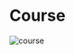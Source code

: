 # Course
![course](https://user-images.githubusercontent.com/83116818/220586134-e0072d4b-b0a3-4c70-ad0e-d13dac499777.png)
